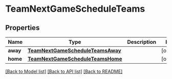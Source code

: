 # TeamNextGameScheduleTeams

## Properties
Name | Type | Description | Notes
------------ | ------------- | ------------- | -------------
**away** | [**TeamNextGameScheduleTeamsAway**](TeamNextGameScheduleTeamsAway.md) |  | [optional] 
**home** | [**TeamNextGameScheduleTeamsHome**](TeamNextGameScheduleTeamsHome.md) |  | [optional] 

[[Back to Model list]](../README.md#documentation-for-models) [[Back to API list]](../README.md#documentation-for-api-endpoints) [[Back to README]](../README.md)

